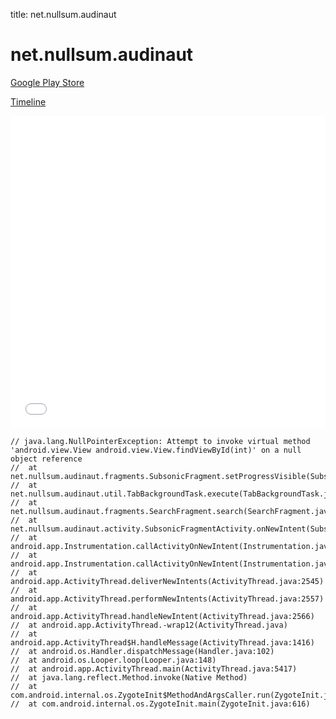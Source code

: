 title: net.nullsum.audinaut

# net.nullsum.audinaut

[Google Play Store](https://play.google.com/store/apps/details?id=net.nullsum.audinaut)

[Timeline](./vis-timeline.html)

<iframe src="./vis-timeline.html" width="100%" height="500px" style="border:none;"></iframe>

```
// java.lang.NullPointerException: Attempt to invoke virtual method 'android.view.View android.view.View.findViewById(int)' on a null object reference
// 	at net.nullsum.audinaut.fragments.SubsonicFragment.setProgressVisible(SubsonicFragment.java:444)
// 	at net.nullsum.audinaut.util.TabBackgroundTask.execute(TabBackgroundTask.java:20)
// 	at net.nullsum.audinaut.fragments.SearchFragment.search(SearchFragment.java:203)
// 	at net.nullsum.audinaut.activity.SubsonicFragmentActivity.onNewIntent(SubsonicFragmentActivity.java:322)
// 	at android.app.Instrumentation.callActivityOnNewIntent(Instrumentation.java:1212)
// 	at android.app.Instrumentation.callActivityOnNewIntent(Instrumentation.java:1224)
// 	at android.app.ActivityThread.deliverNewIntents(ActivityThread.java:2545)
// 	at android.app.ActivityThread.performNewIntents(ActivityThread.java:2557)
// 	at android.app.ActivityThread.handleNewIntent(ActivityThread.java:2566)
// 	at android.app.ActivityThread.-wrap12(ActivityThread.java)
// 	at android.app.ActivityThread$H.handleMessage(ActivityThread.java:1416)
// 	at android.os.Handler.dispatchMessage(Handler.java:102)
// 	at android.os.Looper.loop(Looper.java:148)
// 	at android.app.ActivityThread.main(ActivityThread.java:5417)
// 	at java.lang.reflect.Method.invoke(Native Method)
// 	at com.android.internal.os.ZygoteInit$MethodAndArgsCaller.run(ZygoteInit.java:726)
// 	at com.android.internal.os.ZygoteInit.main(ZygoteInit.java:616)

```




